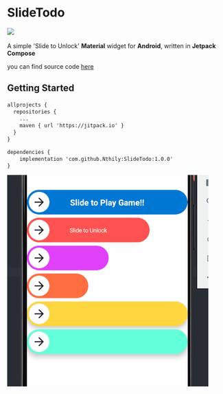 # SlideTodo

[![](https://jitpack.io/v/Nthily/SlideTodo.svg)](https://jitpack.io/#Nthily/SlideTodo)

A simple 'Slide to Unlock' **Material** widget for **Android**, written in **Jetpack Compose**

you can find source code [here](https://github.com/Nthily/SlideTodo/blob/main/slidetodo/src/main/java/com/github/nthily/slidetodo/SlideTodo.kt)

## Getting Started

```
allprojects {
  repositories {
    ...
    maven { url 'https://jitpack.io' }
  }
}
```

``` 
dependencies {
    implementation 'com.github.Nthily:SlideTodo:1.0.0'
}
```


![](demoo.gif)
